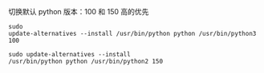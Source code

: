 切换默认 python 版本：100 和 150 高的优先<pre><code>sudo update-alternatives --install /usr/bin/python python /usr/bin/python3 100
</code></pre><pre><code>sudo update-alternatives --install /usr/bin/python python /usr/bin/python2 150
</code></pre>